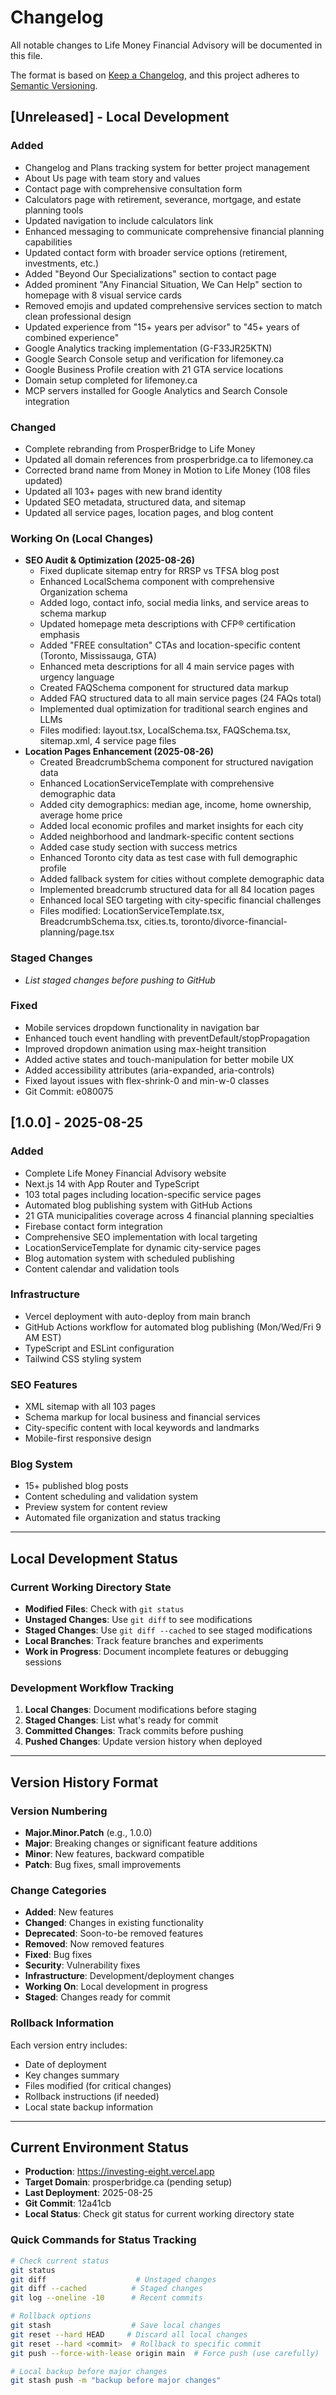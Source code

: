 # Changelog

All notable changes to Life Money Financial Advisory will be documented in this file.

The format is based on [Keep a Changelog](https://keepachangelog.com/en/1.0.0/),
and this project adheres to [Semantic Versioning](https://semver.org/spec/v2.0.0.html).

## [Unreleased] - Local Development
### Added
- Changelog and Plans tracking system for better project management
- About Us page with team story and values
- Contact page with comprehensive consultation form
- Calculators page with retirement, severance, mortgage, and estate planning tools
- Updated navigation to include calculators link
- Enhanced messaging to communicate comprehensive financial planning capabilities
- Updated contact form with broader service options (retirement, investments, etc.)
- Added "Beyond Our Specializations" section to contact page
- Added prominent "Any Financial Situation, We Can Help" section to homepage with 8 visual service cards
- Removed emojis and updated comprehensive services section to match clean professional design
- Updated experience from "15+ years per advisor" to "45+ years of combined experience"
- Google Analytics tracking implementation (G-F33JR25KTN)
- Google Search Console setup and verification for lifemoney.ca
- Google Business Profile creation with 21 GTA service locations
- Domain setup completed for lifemoney.ca
- MCP servers installed for Google Analytics and Search Console integration

### Changed
- Complete rebranding from ProsperBridge to Life Money
- Updated all domain references from prosperbridge.ca to lifemoney.ca
- Corrected brand name from Money in Motion to Life Money (108 files updated)
- Updated all 103+ pages with new brand identity
- Updated SEO metadata, structured data, and sitemap
- Updated all service pages, location pages, and blog content

### Working On (Local Changes)
- **SEO Audit & Optimization (2025-08-26)**
  - Fixed duplicate sitemap entry for RRSP vs TFSA blog post
  - Enhanced LocalSchema component with comprehensive Organization schema
  - Added logo, contact info, social media links, and service areas to schema markup
  - Updated homepage meta descriptions with CFP® certification emphasis
  - Added "FREE consultation" CTAs and location-specific content (Toronto, Mississauga, GTA)
  - Enhanced meta descriptions for all 4 main service pages with urgency language
  - Created FAQSchema component for structured data markup
  - Added FAQ structured data to all main service pages (24 FAQs total)
  - Implemented dual optimization for traditional search engines and LLMs
  - Files modified: layout.tsx, LocalSchema.tsx, FAQSchema.tsx, sitemap.xml, 4 service page files
- **Location Pages Enhancement (2025-08-26)**
  - Created BreadcrumbSchema component for structured navigation data
  - Enhanced LocationServiceTemplate with comprehensive demographic data
  - Added city demographics: median age, income, home ownership, average home price
  - Added local economic profiles and market insights for each city
  - Added neighborhood and landmark-specific content sections
  - Added case study section with success metrics
  - Enhanced Toronto city data as test case with full demographic profile
  - Added fallback system for cities without complete demographic data
  - Implemented breadcrumb structured data for all 84 location pages
  - Enhanced local SEO targeting with city-specific financial challenges
  - Files modified: LocationServiceTemplate.tsx, BreadcrumbSchema.tsx, cities.ts, toronto/divorce-financial-planning/page.tsx

### Staged Changes
- *List staged changes before pushing to GitHub*

### Fixed
- Mobile services dropdown functionality in navigation bar
- Enhanced touch event handling with preventDefault/stopPropagation
- Improved dropdown animation using max-height transition
- Added active states and touch-manipulation for better mobile UX
- Added accessibility attributes (aria-expanded, aria-controls)
- Fixed layout issues with flex-shrink-0 and min-w-0 classes
- Git Commit: e080075

## [1.0.0] - 2025-08-25
### Added
- Complete Life Money Financial Advisory website
- Next.js 14 with App Router and TypeScript
- 103 total pages including location-specific service pages
- Automated blog publishing system with GitHub Actions
- 21 GTA municipalities coverage across 4 financial planning specialties
- Firebase contact form integration
- Comprehensive SEO implementation with local targeting
- LocationServiceTemplate for dynamic city-service pages
- Blog automation system with scheduled publishing
- Content calendar and validation tools

### Infrastructure
- Vercel deployment with auto-deploy from main branch
- GitHub Actions workflow for automated blog publishing (Mon/Wed/Fri 9 AM EST)
- TypeScript and ESLint configuration
- Tailwind CSS styling system

### SEO Features
- XML sitemap with all 103 pages
- Schema markup for local business and financial services
- City-specific content with local keywords and landmarks
- Mobile-first responsive design

### Blog System
- 15+ published blog posts
- Content scheduling and validation system
- Preview system for content review
- Automated file organization and status tracking

---

## Local Development Status

### Current Working Directory State
- **Modified Files**: Check with `git status`
- **Unstaged Changes**: Use `git diff` to see modifications
- **Staged Changes**: Use `git diff --cached` to see staged modifications
- **Local Branches**: Track feature branches and experiments
- **Work in Progress**: Document incomplete features or debugging sessions

### Development Workflow Tracking
1. **Local Changes**: Document modifications before staging
2. **Staged Changes**: List what's ready for commit
3. **Committed Changes**: Track commits before pushing
4. **Pushed Changes**: Update version history when deployed

---

## Version History Format

### Version Numbering
- **Major.Minor.Patch** (e.g., 1.0.0)
- **Major**: Breaking changes or significant feature additions
- **Minor**: New features, backward compatible
- **Patch**: Bug fixes, small improvements

### Change Categories
- **Added**: New features
- **Changed**: Changes in existing functionality
- **Deprecated**: Soon-to-be removed features
- **Removed**: Now removed features
- **Fixed**: Bug fixes
- **Security**: Vulnerability fixes
- **Infrastructure**: Development/deployment changes
- **Working On**: Local development in progress
- **Staged**: Changes ready for commit

### Rollback Information
Each version entry includes:
- Date of deployment
- Key changes summary
- Files modified (for critical changes)
- Rollback instructions (if needed)
- Local state backup information

---

## Current Environment Status
- **Production**: https://investing-eight.vercel.app
- **Target Domain**: prosperbridge.ca (pending setup)
- **Last Deployment**: 2025-08-25
- **Git Commit**: 12a41cb
- **Local Status**: Check git status for current working directory state

### Quick Commands for Status Tracking
```bash
# Check current status
git status
git diff                    # Unstaged changes
git diff --cached          # Staged changes
git log --oneline -10      # Recent commits

# Rollback options
git stash                  # Save local changes
git reset --hard HEAD     # Discard all local changes
git reset --hard <commit>  # Rollback to specific commit
git push --force-with-lease origin main  # Force push (use carefully)

# Local backup before major changes
git stash push -m "backup before major changes"
```
